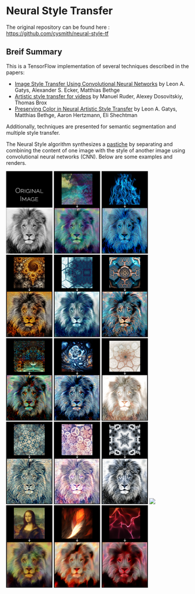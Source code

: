 # Neural Style Transfer
  The original repository can be found here : https://github.com/cysmith/neural-style-tf

## Breif Summary
This is a TensorFlow implementation of several techniques described in the papers: 
* [Image Style Transfer Using Convolutional Neural Networks](http://www.cv-foundation.org/openaccess/content_cvpr_2016/papers/Gatys_Image_Style_Transfer_CVPR_2016_paper.pdf)
by Leon A. Gatys, Alexander S. Ecker, Matthias Bethge
* [Artistic style transfer for videos](https://arxiv.org/abs/1604.08610)
by Manuel Ruder, Alexey Dosovitskiy, Thomas Brox
* [Preserving Color in Neural Artistic Style Transfer](https://arxiv.org/abs/1606.05897)
by Leon A. Gatys, Matthias Bethge, Aaron Hertzmann, Eli Shechtman  

Additionally, techniques are presented for semantic segmentation and multiple style transfer.

The Neural Style algorithm synthesizes a [pastiche](https://en.wikipedia.org/wiki/Pastiche) by separating and combining the content of one image with the style of another image using convolutional neural networks (CNN). Below are some examples and renders.

<p>
<img src="examples/lions/%23original.png" width="25%"/>
<img src="examples/lions/abstract_ink.png" width="25%"/>
<img src="examples/lions/blue_flame.png" width="25%"/>
<img src="examples/lions/fractal_1.png" width="25%"/>
<img src="examples/lions/fractal_2.png" width="25%"/>
<img src="examples/lions/fractal_3.png" width="25%"/>
<img src="examples/lions/fractal_4.png" width="25%"/>
<img src="examples/lions/fractal_5.png" width="25%"/>
<img src="examples/lions/fractal_6.png" width="25%"/>
<img src="examples/lions/fractal_7.png" width="25%"/>
<img src="examples/lions/fractal_8.png" width="25%"/>
<img src="examples/lions/fractal_9.png" width="25%"/>
<img src="examples/lions/fractal_10.png" width="25%"/>
<img src="examples/lions/mona_lisa.png" width="25%"/>
<img src="examples/lions/phoenix.png" width="25%"/>
<img src="examples/lions/trapcode_red.png" width="25%"/>
</p>

